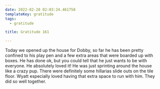 ```yaml
---
date: 2022-02-28 02:03:24.461758
templateKey: gratitude
tags:
  - gratitude

title: Gratitude 161

---
```


Today we opened up the house for Dobby, so far he has been pretty confined to
his play pen and a few extra areas that were boarded up with boxes.  He has
done ok, but you could tell that he just wants to be with everyone.  He
absolutely loved it!  He was just sprinting around the house like a crazy pup.
There were definitely some hillarias slide outs on the tile floor.  Wyatt
especially loved having that extra space to run with him.  They did so well
together.
